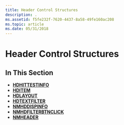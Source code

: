 ```yaml
---
title: Header Control Structures
description: .
ms.assetid: f5fe232f-7620-4437-8a58-49fe160ac208
ms.topic: article
ms.date: 05/31/2018
---
```


# Header Control Structures

## In This Section

-   [**HDHITTESTINFO**](/windows/win32/api/commctrl/ns-commctrl-hdhittestinfo)
-   [**HDITEM**](/windows/win32/api/commctrl/ns-commctrl-hditema)
-   [**HDLAYOUT**](/windows/win32/api/commctrl/ns-commctrl-hdlayout)
-   [**HDTEXTFILTER**](/windows/desktop/api/Commctrl/ns-commctrl-hd_textfiltera)
-   [**NMHDDISPINFO**](/windows/win32/api/commctrl/ns-commctrl-nmhddispinfoa)
-   [**NMHDFILTERBTNCLICK**](/windows/win32/api/commctrl/ns-commctrl-nmhdfilterbtnclick)
-   [**NMHEADER**](/windows/win32/api/commctrl/ns-commctrl-nmheadera)

 

 




